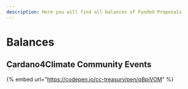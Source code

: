 ```yaml
---
description: Here you will find all balances of Funded Proposals
---
```


# Balances

## Cardano4Climate Community Events

{% embed url="https://codepen.io/cc-treasury/pen/qBpjVOM" %}
